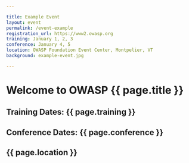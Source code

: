 ```yaml
---

title: Example Event
layout: event
permalink: /event-example
registration_url: https://www2.owasp.org
training: January 1, 2, 3
conference: January 4, 5
location: OWASP Foundation Event Center, Montpelier, VT
background: example-event.jpg

---
```


# Welcome to OWASP {{ page.title }}

## Training Dates: {{ page.training }}
## Conference Dates: {{ page.conference }}

## {{ page.location }}